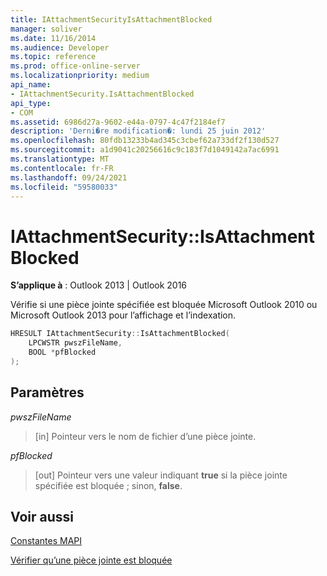 ```yaml
---
title: IAttachmentSecurityIsAttachmentBlocked
manager: soliver
ms.date: 11/16/2014
ms.audience: Developer
ms.topic: reference
ms.prod: office-online-server
ms.localizationpriority: medium
api_name:
- IAttachmentSecurity.IsAttachmentBlocked
api_type:
- COM
ms.assetid: 6986d27a-9602-e44a-0797-4c47f2184ef7
description: 'Derni�re modification�: lundi 25 juin 2012'
ms.openlocfilehash: 80fdb13233b4ad345c3cbef62a733df2f130d527
ms.sourcegitcommit: a1d9041c20256616c9c183f7d1049142a7ac6991
ms.translationtype: MT
ms.contentlocale: fr-FR
ms.lasthandoff: 09/24/2021
ms.locfileid: "59580033"
---
```

# <a name="iattachmentsecurityisattachmentblocked"></a>IAttachmentSecurity::IsAttachmentBlocked

  
  
**S’applique à** : Outlook 2013 | Outlook 2016 
  
Vérifie si une pièce jointe spécifiée est bloquée Microsoft Outlook 2010 ou Microsoft Outlook 2013 pour l’affichage et l’indexation.
  
```cpp
HRESULT IAttachmentSecurity::IsAttachmentBlocked( 
    LPCWSTR pwszFileName,  
    BOOL *pfBlocked 
);
```

## <a name="parameters"></a>Paramètres

 _pwszFileName_
  
> [in] Pointeur vers le nom de fichier d’une pièce jointe.
    
 _pfBlocked_
  
> [out] Pointeur vers une valeur indiquant **true** si la pièce jointe spécifiée est bloquée ; sinon, **false**.
    
## <a name="see-also"></a>Voir aussi



[Constantes MAPI](mapi-constants.md)
  
[Vérifier qu’une pièce jointe est bloquée](how-to-verify-an-attachment-is-blocked.md)

